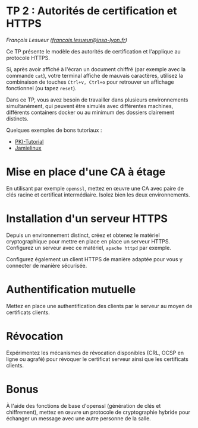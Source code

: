 # TP 2 : Autorités de certification et HTTPS

_François Lesueur ([francois.lesueur@insa-lyon.fr](mailto:francois.lesueur@insa-lyon.fr))_

Ce TP présente le modèle des autorités de certification et l'applique au protocole HTTPS.

Si, après avoir affiché à l'écran un document chiffré (par exemple avec la commande `cat`), votre terminal affiche de mauvais caractères, utilisez la combinaison de touches `Ctrl+v, Ctrl+o` pour retrouver un affichage fonctionnel (ou tapez `reset`).

Dans ce TP, vous avez besoin de travailler dans plusieurs environnements simultanément, qui peuvent être simulés avec différentes machines, différents containers docker ou au minimum des dossiers clairement distincts.

Quelques exemples de bons tutoriaux :

* [PKI-Tutorial](https://pki-tutorial.readthedocs.io/en/latest/simple/index.html)
* [Jamielinux](https://jamielinux.com/docs/openssl-certificate-authority/)


Mise en place d'une CA à étage
==============================

En utilisant par exemple `openssl`, mettez en œuvre une CA avec paire de clés racine et certificat intermédiaire. Isolez bien les deux environnements.


Installation d'un serveur HTTPS
===============================

Depuis un environnement distinct, créez et obtenez le matériel cryptographique pour mettre en place en place un serveur HTTPS. Configurez un serveur avec ce matériel, `apache httpd` par exemple.

Configurez également un client HTTPS de manière adaptée pour vous y connecter de manière sécurisée.


Authentification mutuelle
=========================

Mettez en place une authentification des clients par le serveur au moyen de certificats clients.


Révocation
==========

Expérimentez les mécanismes de révocation disponibles (CRL, OCSP en ligne ou agrafé) pour révoquer le certificat serveur ainsi que les certificats clients.


Bonus
=====

À l'aide des fonctions de base d'openssl (génération de clés et chiffrement), mettez en œuvre un protocole de cryptographie hybride pour échanger un message avec une autre personne de la salle.

<!-- pinning, hsts -->

